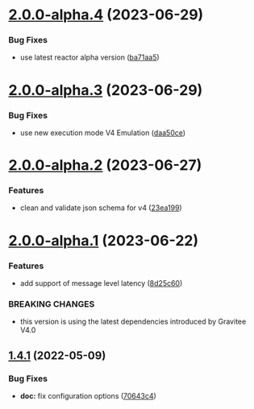 # [2.0.0-alpha.4](https://github.com/gravitee-io/gravitee-policy-latency/compare/2.0.0-alpha.3...2.0.0-alpha.4) (2023-06-29)


### Bug Fixes

* use latest reactor alpha version ([ba71aa5](https://github.com/gravitee-io/gravitee-policy-latency/commit/ba71aa5a2dfaaf043758b79d09bc340c19d34fbd))

# [2.0.0-alpha.3](https://github.com/gravitee-io/gravitee-policy-latency/compare/2.0.0-alpha.2...2.0.0-alpha.3) (2023-06-29)


### Bug Fixes

* use new execution mode V4 Emulation ([daa50ce](https://github.com/gravitee-io/gravitee-policy-latency/commit/daa50ce2bf48449136881774077f95b86539b5b3))

# [2.0.0-alpha.2](https://github.com/gravitee-io/gravitee-policy-latency/compare/2.0.0-alpha.1...2.0.0-alpha.2) (2023-06-27)


### Features

* clean and validate json schema for v4 ([23ea199](https://github.com/gravitee-io/gravitee-policy-latency/commit/23ea1995f46298b68b6baa15f45e340952306a90))

# [2.0.0-alpha.1](https://github.com/gravitee-io/gravitee-policy-latency/compare/1.4.1...2.0.0-alpha.1) (2023-06-22)


### Features

* add support of message level latency ([8d25c60](https://github.com/gravitee-io/gravitee-policy-latency/commit/8d25c604752a9b06edfe9e9ac9e82992f2b35547))


### BREAKING CHANGES

* this version is using the latest dependencies introduced by Gravitee V4.0

## [1.4.1](https://github.com/gravitee-io/gravitee-policy-latency/compare/1.4.0...1.4.1) (2022-05-09)


### Bug Fixes

* **doc:** fix configuration options ([70643c4](https://github.com/gravitee-io/gravitee-policy-latency/commit/70643c4a44f82c8997cc81cd6c8a117c2df74266))
